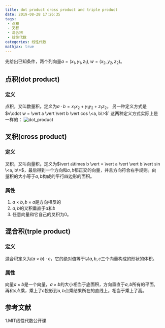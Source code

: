 ```yaml
---
title: dot product cross product and triple product
date: 2019-08-28 17:26:35
tags:
 - 点积
 - 叉积
 - 混合积
 - 线性代数
categories: 线性代数
mathjax: true
---
```


先给出已知条件，两个列向量$a= (x_1,y_1, z_1), w=(x_2,y_2, z_2)$。

## 点积(dot product)
### 定义
点积，又叫数量积，定义为$a\cdot b = x_1 x_2 + y_1y_2 + z_1z_2$。
另一种定义方式是$v\cdot w = \vert a \vert \vert b \vert cos \<a, b\>$`
这两种定义方式实际上是一样的：
![dot_product](dot_product.jpg)

## 叉积(cross product)
### 定义
叉积，又叫向量积，定义为$\vert a\times b \vert = \vert a \vert \vert b \vert sin \<a, b\>$，最后得到一个方向和$a,b$都正交的向量，并且方向符合右手规则。向量积的大小等于$a,b$构成的平行四边形的面积。
### 属性
1. $a\times b, b\times a$是方向相反的
2. $a,b$的叉积垂直于$a$和$b$
3. 任意向量和它自己的叉积为$0$。

## 混合积(trple product)
### 定义
混合积定义为$(a\times b) \cdot c$，它的绝对值等于以$a,b,c$三个向量构成的形状的体积。
### 属性
向量$a\times b$是一个向量，$a\times b$的大小相当于底面积，方向垂直于$a,b$所有的平面，再和$c$点乘，乘上了$c$投影到$a,b$点乘结果所在的直线上，相当于乘上了高。

## 参考文献
1.MIT线性代数公开课
